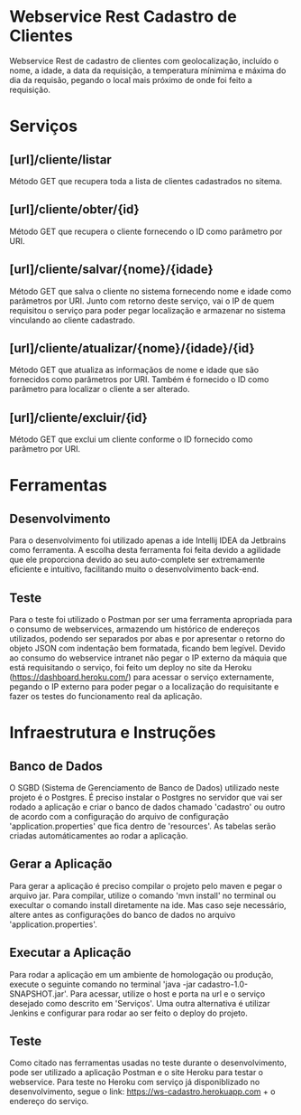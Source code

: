 Webservice Rest Cadastro de Clientes
=
Webservice Rest de cadastro de clientes com geolocalização, incluído o nome, a idade, a data da requisição, a temperatura mínimima e máxima do dia da requisão, pegando o local mais próximo de onde foi feito a requisição.

Serviços
=

[url]/cliente/listar
-
Método GET que recupera toda a lista de clientes cadastrados no sitema.

[url]/cliente/obter/{id}
-
Método GET que recupera o cliente fornecendo o ID como parâmetro por URI.

[url]/cliente/salvar/{nome}/{idade}
-
Método GET que salva o cliente no sistema fornecendo nome e idade como parâmetros por URI. Junto com retorno deste serviço, vai o IP de quem requisitou o serviço para poder pegar localização e armazenar no sistema vinculando ao cliente cadastrado.

[url]/cliente/atualizar/{nome}/{idade}/{id}
-
Método GET que atualiza as informaçãos de nome e idade que são fornecidos como parâmetros por URI. Também é fornecido o ID como parâmetro para localizar o cliente a ser alterado.

[url]/cliente/excluir/{id}
-
Método GET que exclui um cliente conforme o ID fornecido como parâmetro por URI.

Ferramentas
=

Desenvolvimento
-
Para o desenvolvimento foi utilizado apenas a ide Intellij IDEA da Jetbrains como ferramenta. A escolha desta ferramenta foi feita devido a agilidade que ele proporciona devido ao seu auto-complete ser extremamente eficiente e intuitivo, facilitando muito o desenvolvimento back-end.

Teste
-
Para o teste foi utilizado o Postman por ser uma ferramenta apropriada para o consumo de webservices, armazendo um histórico de endereços utilizados, podendo ser separados por abas e por apresentar o retorno do objeto JSON com indentação bem formatada, ficando bem legível.
Devido ao consumo do webservice intranet não pegar o IP externo da máquia que está requisitando o serviço, foi feito um deploy no site da Heroku (https://dashboard.heroku.com/) para acessar o serviço externamente, pegando o IP externo para poder pegar o a localização do requisitante e fazer os testes do funcionamento real da aplicação.

Infraestrutura e Instruções
=

Banco de Dados
-
O SGBD (Sistema de Gerenciamento de Banco de Dados) utilizado neste projeto é o Postgres. É preciso instalar o Postgres no servidor que vai ser rodado a aplicação e criar o banco de dados chamado 'cadastro' ou outro de acordo com a configuração do arquivo de configuração 'application.properties' que fica dentro de 'resources'. As tabelas serão criadas automáticamentes ao rodar a aplicação.

Gerar a Aplicação
-
Para gerar a aplicação é preciso compilar o projeto pelo maven e pegar o arquivo jar. Para compilar, utilize o comando 'mvn install' no terminal ou execultar o comando install diretamente na ide. Mas caso seje necessário, altere antes as configurações do banco de dados no arquivo 'application.properties'.

Executar a Aplicação
-
Para rodar a aplicação em um ambiente de homologação ou produção, execute o seguinte comando no terminal 'java -jar cadastro-1.0-SNAPSHOT.jar'.
Para acessar, utilize o host e porta na url e o serviço desejado como descrito em 'Serviços'.
Uma outra alternativa é utilizar Jenkins e configurar para rodar ao ser feito o deploy do projeto.

Teste
-
Como citado nas ferramentas usadas no teste durante o desenvolvimento, pode ser utilizado a aplicação Postman e o site Heroku para testar o webservice.
Para teste no Heroku com serviço já disponiblizado no desenvolvimento, segue o link: https://ws-cadastro.herokuapp.com + o endereço do serviço.